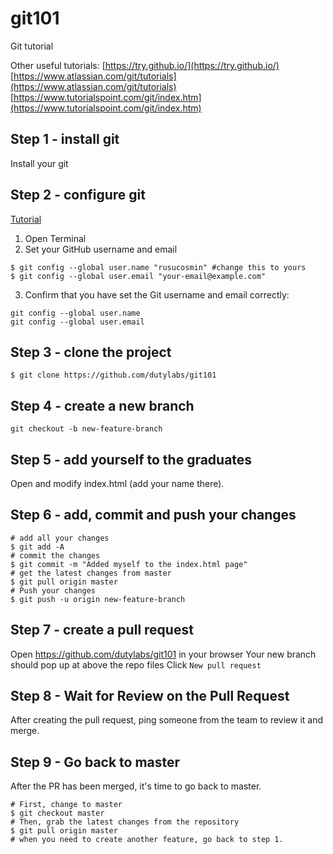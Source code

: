 # git101
Git tutorial

Other useful tutorials:
[https://try.github.io/](https://try.github.io/)
[https://www.atlassian.com/git/tutorials](https://www.atlassian.com/git/tutorials)
[https://www.tutorialspoint.com/git/index.htm](https://www.tutorialspoint.com/git/index.htm)

## Step 1 - install git
Install your git

## Step 2 - configure git

[Tutorial](https://help.github.com/articles/setting-your-username-in-git/)

1. Open Terminal
2. Set your GitHub username and email
```
$ git config --global user.name "rusucosmin" #change this to yours
$ git config --global user.email "your-email@example.com"
```
3. Confirm that you have set the Git username and email correctly:
```
git config --global user.name
git config --global user.email
```

## Step 3 - clone the project

```
$ git clone https://github.com/dutylabs/git101
```

## Step 4 - create a new branch

```
git checkout -b new-feature-branch
```

## Step 5 - add yourself to the graduates

Open and modify index.html (add your name there).

## Step 6 - add, commit and push your changes

```
# add all your changes
$ git add -A
# commit the changes
$ git commit -m "Added myself to the index.html page"
# get the latest changes from master
$ git pull origin master
# Push your changes
$ git push -u origin new-feature-branch
```

## Step 7 - create a pull request

Open https://github.com/dutylabs/git101 in your browser
Your new branch should pop up at above the repo files
Click `New pull request`


## Step 8 - Wait for Review on the Pull Request

After creating the pull request, ping someone from the team to review it and merge.

## Step 9 - Go back to master

After the PR has been merged, it's time to go back to master.

```
# First, change to master
$ git checkout master
# Then, grab the latest changes from the repository
$ git pull origin master
# when you need to create another feature, go back to step 1.
```
